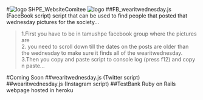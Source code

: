 [logo]: https://df54abf07b1a8f7d6319d246a73691b9655f3e13.googledrive.com/host/0BzkkGdjVt34FekxBMk5BbzNocEU/images/logotop.png
#![logo]  SHPE_WebsiteComitee ![logo]
##FB_wearitwednesday.js (FaceBook script)
script that can be used to find people that posted that wednesday pictures for the society...  
>1.First you have to be in tamushpe facebook group where the pictures are  
>2. you need to scroll down till the dates on the posts are older than the wednesday
to make sure it finds all of the wearitwednesday.   
>3.Then you copy and paste script to console log (press f12) and copy n paste...

#Coming Soon
##wearitwednesday.js (Twitter script)
##wearitwednesday.js (Instagram script)
##TestBank Ruby on Rails webpage hosted in heroku
